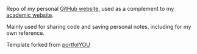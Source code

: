 Repo of my personal [GitHub website](https://github.com/TCornulier), used as a complement to my [academic website](https://www.bioss.ac.uk/people/tcornulier).


Mainly used for sharing code and saving personal notes, including for my own reference.


Template forked from [portfolYOU](https://github.com/YoussefRaafatNasry/portfolYOU)
